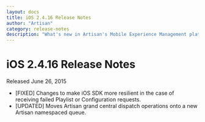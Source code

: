 ```yaml
---
layout: docs
title: iOS 2.4.16 Release Notes
author: "Artisan"
category: release-notes
description: "What's new in Artisan's Mobile Experience Management platform."
---
```

# iOS 2.4.16 Release Notes

Released June 26, 2015

* [FIXED] Changes to make iOS SDK more resilient in the case of receiving failed Playlist or Configuration requests.
* [UPDATED] Moves Artisan grand central dispatch operations onto a new Artisan namespaced queue.
